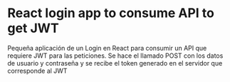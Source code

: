 # React login app to consume API to get JWT

Pequeña aplicación de un Login en React para consumir un API que requiere JWT para las peticiones.
Se hace el llamado POST con los datos de usuario y contraseña y se recibe el token generado en el servidor que corresponde al JWT
